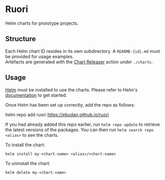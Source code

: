 # Ruori

Helm charts for prototype projects. 

## Structure

Each Helm chart ID resides in its own subdirectory. A `README-{id}.md` must be provided for usage examples.  
Artefacts are generated with the [Chart Releaser](https://helm.sh/docs/howto/chart_releaser_action/) action under `./charts`.


## Usage

[Helm](https://helm.sh) must be installed to use the charts.  Please refer to
Helm's [documentation](https://helm.sh/docs) to get started.

Once Helm has been set up correctly, add the repo as follows:

  helm repo add ruori https://ebudan.github.io/ruori

If you had already added this repo earlier, run `helm repo update` to retrieve
the latest versions of the packages.  You can then run `helm search repo
<alias>` to see the charts.

To install the <chart-name> chart:

    helm install my-<chart-name> <alias>/<chart-name>

To uninstall the chart:

    helm delete my-<chart-name>
